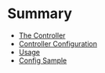 # Summary

* [The Controller](controller.md)
* [Controller Configuration](controllerConfig.md)
* [Usage](Usage.md)
* [Config Sample](configSample.md)